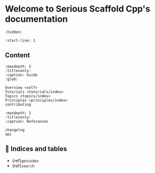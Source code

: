 # Welcome to Serious Scaffold Cpp's documentation

```{toctree}
:hidden:
```

<!-- Extract content from start line 1 of README.md -->

```{include} ../README.md
:start-line: 1
```

## Content

```{toctree}
:maxdepth: 2
:titlesonly:
:caption: Guide
:glob:

Overview <self>
Tutorials <tutorials/index>
Topics <topics/index>
Principles <principles/index>
contributing
```

```{toctree}
:maxdepth: 1
:titlesonly:
:caption: References

changelog
api
```

## 🔖 Indices and tables

* {ref}`genindex`
* {ref}`search`
